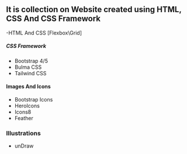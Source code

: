 ## It is collection on Website created using HTML, CSS And CSS Framework

-HTML And CSS [Flexbox\Grid]

##### CSS Framework

  - Bootstrap 4/5
  - Bulma CSS
  - Tailwind CSS 
  
#### Images And Icons

- Bootstrap Icons
- HeroIcons
- Icons8
- Feather

 ### Illustrations  
 
 - unDraw